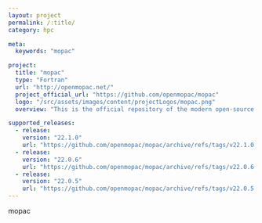 ```yaml
---
layout: project
permalink: /:title/
category: hpc

meta:
  keywords: "mopac"

project:
  title: "mopac"
  type: "Fortran"
  url: "http://openmopac.net/"
  project_official_url: "https://github.com/openmopac/mopac"
  logo: "/src/assets/images/content/projectLogos/mopac.png"
  overview: "This is the official repository of the modern open-source version of MOPAC, which is now released under an LGPL license. This is a direct continuation of the commercial development and distribution of MOPAC, which ended at MOPAC 2016. Commercial versions of MOPAC are no longer supported, and all MOPAC users are encouraged to switch to the most recent open-source version."

supported_releases:
  - release:
    version: "22.1.0"
    url: "https://github.com/openmopac/mopac/archive/refs/tags/v22.1.0.tar.gz"
  - release:
    version: "22.0.6"
    url: "https://github.com/openmopac/mopac/archive/refs/tags/v22.0.6.tar.gz"
  - release:
    version: "22.0.5"
    url: "https://github.com/openmopac/mopac/archive/refs/tags/v22.0.5.tar.gz"
---
```


<p>mopac</p>
